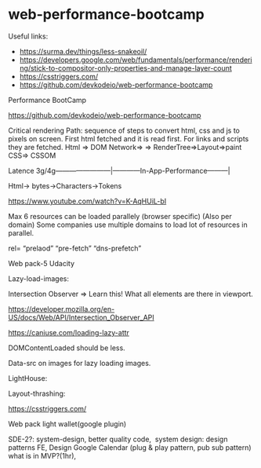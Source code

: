 # web-performance-bootcamp

Useful links:
* https://surma.dev/things/less-snakeoil/
* https://developers.google.com/web/fundamentals/performance/rendering/stick-to-compositor-only-properties-and-manage-layer-count
* https://csstriggers.com/
* https://github.com/devkodeio/web-performance-bootcamp

Performance BootCamp

https://github.com/devkodeio/web-performance-bootcamp

Critical rendering Path: sequence of steps to convert html, css and js to pixels on screen.
First html fetched and it is read first. For links and scripts they are fetched.
			Html => DOM
Network=>					=> RenderTree=>Layout=>paint
			CSS=> CSSOM
	
Latence 3g/4g————————|————In-App-Performance———|

Html-> bytes->Characters->Tokens

https://www.youtube.com/watch?v=K-AqHUiL-bI

Max 6 resources can be loaded parallely (browser specific) (Also per domain) Some companies use multiple domains to load lot of resources in parallel.

rel= “prelaod” “pre-fetch” “dns-prefetch”

Web pack-5 Udacity

Lazy-load-images:

Intersection Observer => Learn this! What all elements are there in viewport.

https://developer.mozilla.org/en-US/docs/Web/API/Intersection_Observer_API

https://caniuse.com/loading-lazy-attr

DOMContentLoaded should be less.

Data-src on images for lazy loading images.

LightHouse:

Layout-thrashing:

https://csstriggers.com/

Web pack light wallet(google plugin)

SDE-2?: system-design, better quality code,  system design: design patterns FE, Design Google Calendar (plug & play pattern, pub sub pattern) what is in MVP?(1hr), 
